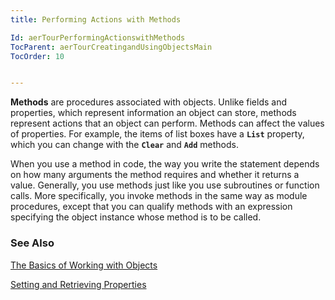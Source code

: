 ```yaml
---
title: Performing Actions with Methods

Id: aerTourPerformingActionswithMethods
TocParent: aerTourCreatingandUsingObjectsMain
TocOrder: 10


---
```


**Methods** are procedures associated with objects. Unlike fields and properties, which represent information an object can store, methods represent actions that an object can perform. Methods can affect the values of properties. For example, the items of list boxes have a **```List```** property, which you can change with the **```Clear```** and **```Add```** methods. 

When you use a method in code, the way you write the statement depends on how many arguments the method requires and whether it returns a value. Generally, you use methods just like you use subroutines or function calls. More specifically, you invoke methods in the same way as module procedures, except that you can qualify methods with an expression specifying the object instance whose method is to be called. 

### See Also
[The Basics of Working with Objects](aerConBasicsofObjects.html)

[Setting and Retrieving Properties](aerConSettingandRetrievingProperties.html) 
